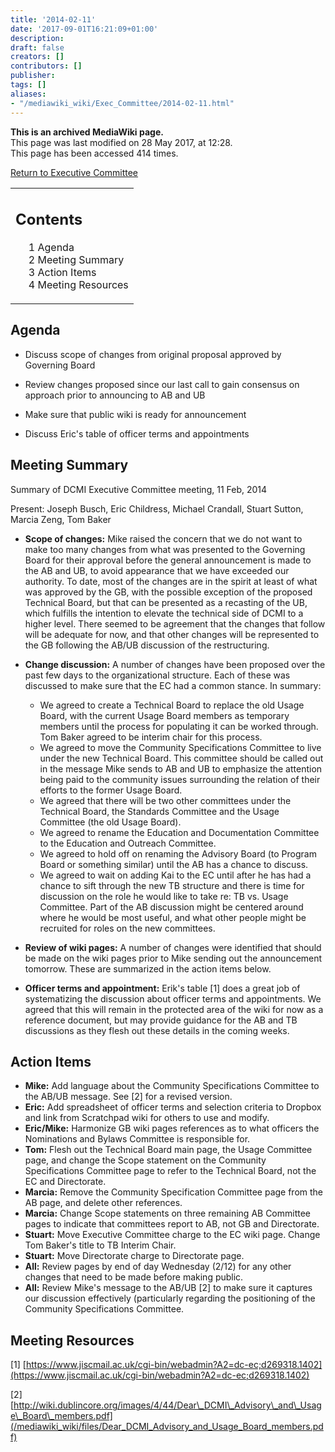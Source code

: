 ```yaml
---
title: '2014-02-11'
date: '2017-09-01T16:21:09+01:00'
description: 
draft: false
creators: []
contributors: []
publisher: 
tags: []
aliases:
- "/mediawiki_wiki/Exec_Committee/2014-02-11.html"
---
```


 **This is an archived MediaWiki page.**  
This page was last modified on 28 May 2017, at 12:28.  
This page has been accessed 414 times.

[Return to Executive Committee](/mediawiki_wiki/Exec_Committee "Exec Committee")

<table id="toc" class="toc">
  <tr>
    <td>
      <div id="toctitle">
        <h2>Contents</h2>
      </div>
      <ul>
        <li class="toclevel-1 tocsection-1"><a href="#Agenda"><span class="tocnumber">1</span> <span class="toctext">Agenda</span></a></li>
        <li class="toclevel-1 tocsection-2"><a href="#Meeting_Summary"><span class="tocnumber">2</span> <span class="toctext">Meeting Summary</span></a></li>
        <li class="toclevel-1 tocsection-3"><a href="#Action_Items"><span class="tocnumber">3</span> <span class="toctext">Action Items</span></a></li>
        <li class="toclevel-1 tocsection-4"><a href="#Meeting_Resources"><span class="tocnumber">4</span> <span class="toctext">Meeting Resources</span></a></li>
      </ul>
    </td>
  </tr>
</table>


## Agenda 

- Discuss scope of changes from original proposal approved by Governing Board

- Review changes proposed since our last call to gain consensus on approach prior to announcing to AB and UB

- Make sure that public wiki is ready for announcement

- Discuss Eric's table of officer terms and appointments

## Meeting Summary 

Summary of DCMI Executive Committee meeting, 11 Feb, 2014

Present: Joseph Busch, Eric Childress, Michael Crandall, Stuart Sutton, Marcia Zeng, Tom Baker

- **Scope of changes:** Mike raised the concern that we do not want to make too many changes from what was presented to the Governing Board for their approval before the general announcement is made to the AB and UB, to avoid appearance that we have exceeded our authority. To date, most of the changes are in the spirit at least of what was approved by the GB, with the possible exception of the proposed Technical Board, but that can be presented as a recasting of the UB, which fulfills the intention to elevate the technical side of DCMI to a higher level. There seemed to be agreement that the changes that follow will be adequate for now, and that other changes will be represented to the GB following the AB/UB discussion of the restructuring.

- **Change discussion:** A number of changes have been proposed over the past few days to the organizational structure. Each of these was discussed to make sure that the EC had a common stance. In summary:
  - We agreed to create a Technical Board to replace the old Usage Board, with the current Usage Board members as temporary members until the process for populating it can be worked through. Tom Baker agreed to be interim chair for this process.
  - We agreed to move the Community Specifications Committee to live under the new Technical Board. This committee should be called out in the message Mike sends to AB and UB to emphasize the attention being paid to the community issues surrounding the relation of their efforts to the former Usage Board.
  - We agreed that there will be two other committees under the Technical Board, the Standards Committee and the Usage Committee (the old Usage Board).
  - We agreed to rename the Education and Documentation Committee to the Education and Outreach Committee.
  - We agreed to hold off on renaming the Advisory Board (to Program Board or something similar) until the AB has a chance to discuss.
  - We agreed to wait on adding Kai to the EC until after he has had a chance to sift through the new TB structure and there is time for discussion on the role he would like to take re: TB vs. Usage Committee. Part of the AB discussion might be centered around where he would be most useful, and what other people might be recruited for roles on the new committees.

- **Review of wiki pages:** A number of changes were identified that should be made on the wiki pages prior to Mike sending out the announcement tomorrow. These are summarized in the action items below.

- **Officer terms and appointment:** Erik's table [1] does a great job of systematizing the discussion about officer terms and appointments. We agreed that this will remain in the protected area of the wiki for now as a reference document, but may provide guidance for the AB and TB discussions as they flesh out these details in the coming weeks.

## Action Items 

- **Mike:** Add language about the Community Specifications Committee to the AB/UB message. See [2] for a revised version.
- **Eric:** Add spreadsheet of officer terms and selection criteria to Dropbox and link from Scratchpad wiki for others to use and modify.
- **Eric/Mike:** Harmonize GB wiki pages references as to what officers the Nominations and Bylaws Committee is responsible for.
- **Tom:** Flesh out the Technical Board main page, the Usage Committee page, and change the Scope statement on the Community Specifications Committee page to refer to the Technical Board, not the EC and Directorate.
- **Marcia:** Remove the Community Specification Committee page from the AB page, and delete other references.
- **Marcia:** Change Scope statements on three remaining AB Committee pages to indicate that committees report to AB, not GB and Directorate.
- **Stuart:** Move Executive Committee charge to the EC wiki page. Change Tom Baker's title to TB Interim Chair.
- **Stuart:** Move Directorate charge to Directorate page.
- **All:** Review pages by end of day Wednesday (2/12) for any other changes that need to be made before making public.
- **All:** Review Mike's message to the AB/UB [2] to make sure it captures our discussion effectively (particularly regarding the positioning of the Community Specifications Committee.

## Meeting Resources 

[1] [https://www.jiscmail.ac.uk/cgi-bin/webadmin?A2=dc-ec;d269318.1402](https://www.jiscmail.ac.uk/cgi-bin/webadmin?A2=dc-ec;d269318.1402)

[2] [http://wiki.dublincore.org/images/4/44/Dear\_DCMI\_Advisory\_and\_Usage\_Board\_members.pdf](/mediawiki_wiki/files/Dear_DCMI_Advisory_and_Usage_Board_members.pdf)

